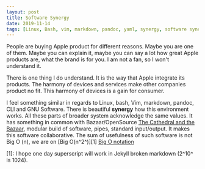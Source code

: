 ```yaml
---
layout: post
title: Software Synergy
date: 2019-11-14
tags: [Linux, Bash, vim, markdown, pandoc, yaml, synergy, software synergy, Big O]
---
```


People are buying Apple product for different reasons. Maybe you are one of them. Maybe you can explain it, maybe you can say a lot how great Apple products are, what the brand is for you. I am not a fan, so I won't understand it.

There is one thing I do understand. It is the way that Apple integrate its products. The harmony of devices and services make other companies product no fit. This harmony of devices is a gain for consumer.

I feel something similar in regards to Linux, bash, Vim, markdown, pandoc, CLI and GNU Software. There is beautiful **synergy** how this environment works. All these parts of broader system acknowledge the same values. It has something in common with Bazaar/OpenSource [The Cathedral and the Bazaar](https://en.wikipedia.org/wiki/The_Cathedral_and_the_Bazaar), modular build of software, pipes, standard input/output. It makes this software collaborative. The sum of usefulness of such software is not Big O (n), we are on [Big O(n^2^)][1]  [Big O notation](https://en.wikipedia.org/wiki/Big_O_notation)

[1]: I hope one day superscript will work in Jekyll broken markdown (2^10^ is 1024).
